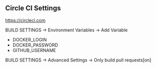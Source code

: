 ## Circle CI Settings

https://circleci.com

BUILD SETTINGS -> Environment Variables -> Add Variable

- DOCKER_LOGIN
- DOCKER_PASSWORD
- GITHUB_USERNAME

BUILD SETTINGS -> Advanced Settings -> Only build pull requests[on]
